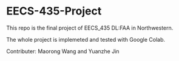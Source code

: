 # EECS-435-Project

This repo is the final project of EECS_435 DL:FAA in Northwestern.

The whole project is implemeted and tested with Google Colab.

Contributer: Maorong Wang and Yuanzhe Jin
